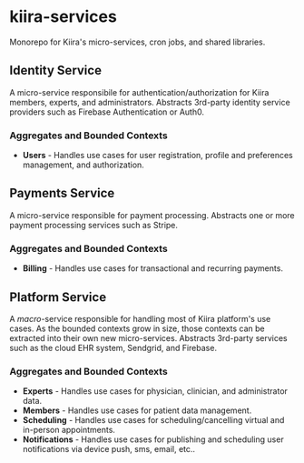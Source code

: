 # kiira-services

Monorepo for Kiira's micro-services, cron jobs, and shared libraries.

## Identity Service

A micro-service responsibile for authentication/authorization for Kiira members, experts, and administrators. Abstracts 3rd-party identity service providers such as Firebase Authentication or Auth0.

### Aggregates and Bounded Contexts

- __Users__ - Handles use cases for user registration, profile and preferences management, and authorization. 

## Payments Service

A micro-service responsible for payment processing. Abstracts one or more payment processing services such as Stripe.

### Aggregates and Bounded Contexts

- __Billing__ - Handles use cases for transactional and recurring payments.

## Platform Service

A _macro_-service responsible for handling most of Kiira platform's use cases. As the bounded contexts grow in size, those contexts can be extracted into their own new micro-services. Abstracts 3rd-party services such as the cloud EHR system, Sendgrid, and Firebase.

### Aggregates and Bounded Contexts

- __Experts__ - Handles use cases for physician, clinician, and administrator data.
- __Members__ - Handles use cases for patient data management.
- __Scheduling__ - Handles use cases for scheduling/cancelling virtual and in-person appointments.
- __Notifications__ - Handles use cases for publishing and scheduling user notifications via device push, sms, email, etc..